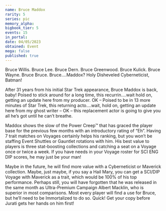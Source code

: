 ```yaml
---
name: Bruce Maddox
rarity: 5
series: pic
memory_alpha:
bigbook_tier: 5
events: 15
in_portal:
date: 04/05/2023
obtained: Event
mega: false
published: true
---
```


Bruce Willis.  Bruce Lee.  Bruce Dern.  Bruce Greenwood.  Bruce Kulick.  Bruce Wayne.  Bruce Bruce.  Bruce....Maddox?  Holy Disheveled Cyberneticist, Batman!

After 31 years from his initial Star Trek appearance, Bruce Maddox is back, baby!  Poised to stick around for a long time, this recurrin....wait hold on, getting an update here from my producer.  OK – Poised to be in 13 more minutes of Star Trek, this returning acto....wait, hold on, getting an update here from my ghost writer – OK – this replacement actor is going to give you all he’s got until he can’t breathe.  

Maddox shows the slow of the Power Creep™ that has graced the player base for the previous few months with an introductory rating of “Eh”.  Having 7 trait matches on Voyages certainly helps his ranking, but you won’t be staffing Event Shuttles or Gauntlet rotations with him.  His best value to players is three stat-boosting collections and catching a seat on a Voyage once or twice a week.  If you have needs in your Voyage roster for SCI ENG DIP scores, he may just be your man!

Maybe in the future, he will find more value with a Cyberneticist or Maverick collection.  Maybe, just maybe, if you say a Hail Mary, you can get a SCI/DIP Voyage with Maverick as a trait, which would be 100% of his top performance.  Perhaps still, you will have forgotten that he was released in the same month as Ultra-Premium Campaign Albert Macklin, who is superior in most comparisons.  Most every player will find a use for Bruce, but he’ll need to be Immortalized to do so.
Quick! Get your copy before Jurati gets her hands on him first!
